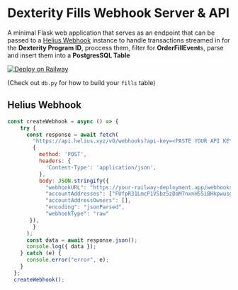 # Dexterity Fills Webhook Server & API
A minimal Flask web application that serves as an endpoint that can be passed to a [Helius Webhook](https://dev.helius.xyz/) instance to handle transactions streamed in for the **Dexterity Program ID**, proccess them, filter for **OrderFillEvent**s, parse and insert them into a **PostgresSQL Table**

[![Deploy on Railway](https://railway.app/button.svg)](https://railway.app/template/ylnG3y?referralCode=thales)

(Check out `db.py` for how to build your `fills` table)

## Helius Webhook
```js
const createWebhook = async () => {
    try {
      const response = await fetch(
        "https://api.helius.xyz/v0/webhooks?api-key=<PASTE YOUR API KEY HERE>",
        {
          method: 'POST',
          headers: {
            'Content-Type': 'application/json',
          },
          body: JSON.stringify({
            "webhookURL": "https://your-railway-deployment.app/webhooks",
            "accountAddresses": ["FUfpR31LmcP1VSbz5zDaM7nxnH55iBHkpwusgrnhaFjL"],
            "accountAddressOwners": [],
            "encoding": "jsonParsed",
            "webhookType": "raw"
       }),
        }
      );
      const data = await response.json();
      console.log({ data });
    } catch (e) {
      console.error("error", e);
    }
  };
  createWebhook();
```
